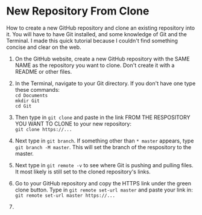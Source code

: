 # New Repository From Clone
How to create a new GitHub repository and clone an existing repository into it. You will have to have Git installed, and some knowledge of Git and the Terminal. I made this quick tutorial because I couldn't find something concise and clear on the web. 

1. On the GitHub website, create a new GitHub repository with the SAME NAME as the repository you want to clone. Don't create it with a README or other files. 

2. In the Terminal, navigate to your Git directory. If you don't have one type these commands:  
`cd Documents`  
`mkdir Git`  
`cd Git`  

3. Then type in `git clone` and paste in the link FROM THE RESPOSITORY YOU WANT TO CLONE to your new repository:  
`git clone https://...`

4. Next type in `git branch`. If something other than `* master` appears, type `git branch -M master`. This will set the branch of the respository to the master.

5. Next type in `git remote -v` to see where Git is pushing and pulling files. It most likely is still set to the cloned repository's links.  

6. Go to your GitHub repository and copy the HTTPS link under the green clone button. Type in `git remote set-url master` and paste your link in:
`git remote set-url master https://...`

6. 
